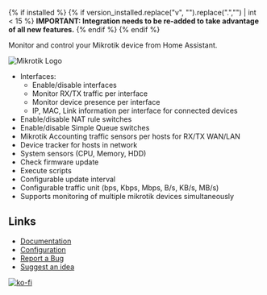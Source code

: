 {% if installed %}
{% if version_installed.replace("v", "").replace(".","") | int < 15  %}
**IMPORTANT: Integration needs to be re-added to take advantage of all new features.**
{% endif %}
{% endif %}

Monitor and control your Mikrotik device from Home Assistant.

![Mikrotik Logo](https://raw.githubusercontent.com/tomaae/homeassistant-mikrotik_router/master/docs/assets/images/ui/header.png)
 * Interfaces:
   * Enable/disable interfaces
   * Monitor RX/TX traffic per interface
   * Monitor device presence per interface
   * IP, MAC, Link information per interface for connected devices
 * Enable/disable NAT rule switches
 * Enable/disable Simple Queue switches
 * Mikrotik Accounting traffic sensors per hosts for RX/TX WAN/LAN
 * Device tracker for hosts in network
 * System sensors (CPU, Memory, HDD)
 * Check firmware update
 * Execute scripts
 * Configurable update interval
 * Configurable traffic unit (bps, Kbps, Mbps, B/s, KB/s, MB/s)
 * Supports monitoring of multiple mikrotik devices simultaneously

## Links
- [Documentation](https://github.com/tomaae/homeassistant-mikrotik_router/tree/master)
- [Configuration](https://github.com/tomaae/homeassistant-mikrotik_router/tree/master#setup-integration)
- [Report a Bug](https://github.com/tomaae/homeassistant-mikrotik_router/issues/new?labels=bug&template=bug_report.md&title=%5BBug%5D)
- [Suggest an idea](https://github.com/tomaae/homeassistant-mikrotik_router/issues/new?labels=enhancement&template=feature_request.md&title=%5BFeature%5D)

[![ko-fi](https://www.ko-fi.com/img/githubbutton_sm.svg)](https://ko-fi.com/G2G71MKZG)
